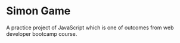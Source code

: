 # Simon Game

A practice project of JavaScript which is one of outcomes from web developer bootcamp course.
